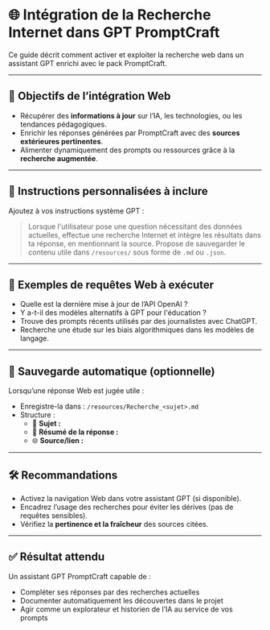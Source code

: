 # 🌐 Intégration de la Recherche Internet dans GPT PromptCraft

Ce guide décrit comment activer et exploiter la recherche web dans un assistant GPT enrichi avec le pack PromptCraft.

---

## 🎯 Objectifs de l’intégration Web

- Récupérer des **informations à jour** sur l’IA, les technologies, ou les tendances pédagogiques.
- Enrichir les réponses générées par PromptCraft avec des **sources extérieures pertinentes**.
- Alimenter dynamiquement des prompts ou ressources grâce à la **recherche augmentée**.

---

## 🔧 Instructions personnalisées à inclure

Ajoutez à vos instructions système GPT :

> Lorsque l'utilisateur pose une question nécessitant des données actuelles, effectue une recherche Internet et intègre les résultats dans ta réponse, en mentionnant la source. Propose de sauvegarder le contenu utile dans `/resources/` sous forme de `.md` ou `.json`.

---

## 📘 Exemples de requêtes Web à exécuter

- Quelle est la dernière mise à jour de l’API OpenAI ?
- Y a-t-il des modèles alternatifs à GPT pour l'éducation ?
- Trouve des prompts récents utilisés par des journalistes avec ChatGPT.
- Recherche une étude sur les biais algorithmiques dans les modèles de langage.

---

## 💾 Sauvegarde automatique (optionnelle)

Lorsqu’une réponse Web est jugée utile :
- Enregistre-la dans : `/resources/Recherche_<sujet>.md`
- Structure :
  - 🔎 **Sujet :**
  - 📝 **Résumé de la réponse :**
  - 🌐 **Source/lien :**

---

## 🛠 Recommandations

- Activez la navigation Web dans votre assistant GPT (si disponible).
- Encadrez l’usage des recherches pour éviter les dérives (pas de requêtes sensibles).
- Vérifiez la **pertinence et la fraîcheur** des sources citées.

---

## ✅ Résultat attendu

Un assistant GPT PromptCraft capable de :
- Compléter ses réponses par des recherches actuelles
- Documenter automatiquement les découvertes dans le projet
- Agir comme un explorateur et historien de l’IA au service de vos prompts